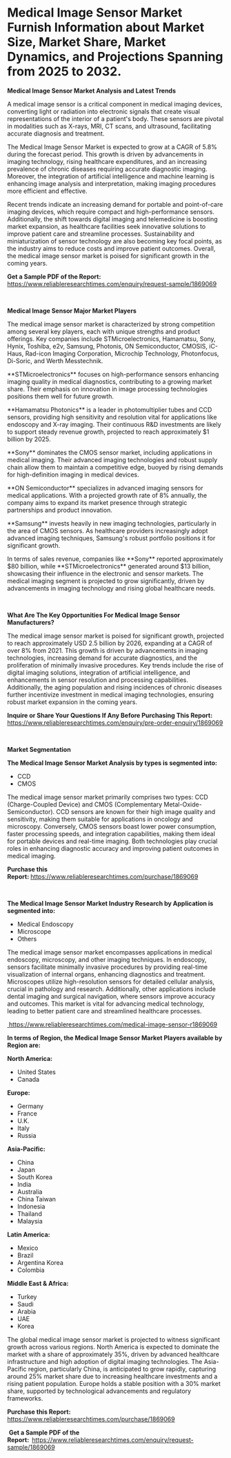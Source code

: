 <p><h1>Medical Image Sensor Market Furnish Information about Market Size, Market Share, Market Dynamics, and Projections Spanning from 2025 to 2032.</h1></p><p><strong>Medical Image Sensor Market Analysis and Latest Trends</strong></p>
<p><p>A medical image sensor is a critical component in medical imaging devices, converting light or radiation into electronic signals that create visual representations of the interior of a patient's body. These sensors are pivotal in modalities such as X-rays, MRI, CT scans, and ultrasound, facilitating accurate diagnosis and treatment.</p><p>The Medical Image Sensor Market is expected to grow at a CAGR of 5.8% during the forecast period. This growth is driven by advancements in imaging technology, rising healthcare expenditures, and an increasing prevalence of chronic diseases requiring accurate diagnostic imaging. Moreover, the integration of artificial intelligence and machine learning is enhancing image analysis and interpretation, making imaging procedures more efficient and effective.</p><p>Recent trends indicate an increasing demand for portable and point-of-care imaging devices, which require compact and high-performance sensors. Additionally, the shift towards digital imaging and telemedicine is boosting market expansion, as healthcare facilities seek innovative solutions to improve patient care and streamline processes. Sustainability and miniaturization of sensor technology are also becoming key focal points, as the industry aims to reduce costs and improve patient outcomes. Overall, the medical image sensor market is poised for significant growth in the coming years.</p></p>
<p><strong>Get a Sample PDF of the Report:&nbsp;</strong> <a href="https://www.reliableresearchtimes.com/enquiry/request-sample/1869069?utm_campaign=2464&utm_medium=2&utm_source=Github&utm_content=ia&utm_term=13042025&utm_id=medical-image-sensor">https://www.reliableresearchtimes.com/enquiry/request-sample/1869069</a></p>
<p>&nbsp;</p>
<p><strong>Medical Image Sensor Major Market Players</strong></p>
<p><p>The medical image sensor market is characterized by strong competition among several key players, each with unique strengths and product offerings. Key companies include STMicroelectronics, Hamamatsu, Sony, Hynix, Toshiba, e2v, Samsung, Photonis, ON Semiconductor, CMOSIS, iC-Haus, Rad-icon Imaging Corporation, Microchip Technology, Photonfocus, Di-Soric, and Werth Messtechnik.</p><p>**STMicroelectronics** focuses on high-performance sensors enhancing imaging quality in medical diagnostics, contributing to a growing market share. Their emphasis on innovation in image processing technologies positions them well for future growth.</p><p>**Hamamatsu Photonics** is a leader in photomultiplier tubes and CCD sensors, providing high sensitivity and resolution vital for applications like endoscopy and X-ray imaging. Their continuous R&D investments are likely to support steady revenue growth, projected to reach approximately $1 billion by 2025.</p><p>**Sony** dominates the CMOS sensor market, including applications in medical imaging. Their advanced imaging technologies and robust supply chain allow them to maintain a competitive edge, buoyed by rising demands for high-definition imaging in medical devices.</p><p>**ON Semiconductor** specializes in advanced imaging sensors for medical applications. With a projected growth rate of 8% annually, the company aims to expand its market presence through strategic partnerships and product innovation.</p><p>**Samsung** invests heavily in new imaging technologies, particularly in the area of CMOS sensors. As healthcare providers increasingly adopt advanced imaging techniques, Samsung's robust portfolio positions it for significant growth.</p><p>In terms of sales revenue, companies like **Sony** reported approximately $80 billion, while **STMicroelectronics** generated around $13 billion, showcasing their influence in the electronic and sensor markets. The medical imaging segment is projected to grow significantly, driven by advancements in imaging technology and rising global healthcare needs.</p></p>
<p>&nbsp;</p>
<p><strong>What Are The Key Opportunities For Medical Image Sensor Manufacturers?</strong></p>
<p><p>The medical image sensor market is poised for significant growth, projected to reach approximately USD 2.5 billion by 2026, expanding at a CAGR of over 8% from 2021. This growth is driven by advancements in imaging technologies, increasing demand for accurate diagnostics, and the proliferation of minimally invasive procedures. Key trends include the rise of digital imaging solutions, integration of artificial intelligence, and enhancements in sensor resolution and processing capabilities. Additionally, the aging population and rising incidences of chronic diseases further incentivize investment in medical imaging technologies, ensuring robust market expansion in the coming years.</p></p>
<p><strong>Inquire or Share Your Questions If Any Before Purchasing This Report:</strong> <a href="https://www.reliableresearchtimes.com/enquiry/pre-order-enquiry/1869069?utm_campaign=2464&utm_medium=2&utm_source=Github&utm_content=ia&utm_term=13042025&utm_id=medical-image-sensor">https://www.reliableresearchtimes.com/enquiry/pre-order-enquiry/1869069</a></p>
<p>&nbsp;</p>
<p><strong>Market Segmentation</strong></p>
<p><strong>The Medical Image Sensor Market Analysis by types is segmented into:</strong></p>
<p><ul><li>CCD</li><li>CMOS</li></ul></p>
<p><p>The medical image sensor market primarily comprises two types: CCD (Charge-Coupled Device) and CMOS (Complementary Metal-Oxide-Semiconductor). CCD sensors are known for their high image quality and sensitivity, making them suitable for applications in oncology and microscopy. Conversely, CMOS sensors boast lower power consumption, faster processing speeds, and integration capabilities, making them ideal for portable devices and real-time imaging. Both technologies play crucial roles in enhancing diagnostic accuracy and improving patient outcomes in medical imaging.</p></p>
<p><strong>Purchase this Report:&nbsp;</strong><a href="https://www.reliableresearchtimes.com/purchase/1869069?utm_campaign=2464&utm_medium=2&utm_source=Github&utm_content=ia&utm_term=13042025&utm_id=medical-image-sensor">https://www.reliableresearchtimes.com/purchase/1869069</a></p>
<p>&nbsp;</p>
<p><strong>The Medical Image Sensor Market Industry Research by Application is segmented into:</strong></p>
<p><ul><li>Medical Endoscopy</li><li>Microscope</li><li>Others</li></ul></p>
<p><p>The medical image sensor market encompasses applications in medical endoscopy, microscopy, and other imaging techniques. In endoscopy, sensors facilitate minimally invasive procedures by providing real-time visualization of internal organs, enhancing diagnostics and treatment. Microscopes utilize high-resolution sensors for detailed cellular analysis, crucial in pathology and research. Additionally, other applications include dental imaging and surgical navigation, where sensors improve accuracy and outcomes. This market is vital for advancing medical technology, leading to better patient care and streamlined healthcare processes.</p></p>
<p><a href="https://www.reliableresearchtimes.com/medical-image-sensor-r1869069?utm_campaign=2464&utm_medium=2&utm_source=Github&utm_content=ia&utm_term=13042025&utm_id=medical-image-sensor">&nbsp;https://www.reliableresearchtimes.com/medical-image-sensor-r1869069</a></p>
<p><strong>In terms of Region, the Medical Image Sensor Market Players available by Region are:</strong></p>
<p>
    <p> <strong> North America: </strong>
        <ul>
            <li>United States</li>
            <li>Canada</li>
        </ul>
        </p> 
    <p> <strong> Europe: </strong>
        <ul>
            <li>Germany</li>
            <li>France</li>
            <li>U.K.</li>
            <li>Italy</li>
            <li>Russia</li>
        </ul>
        </p> 
    <p> <strong> Asia-Pacific: </strong>
        <ul>
            <li>China</li>
            <li>Japan</li>
            <li>South Korea</li>
            <li>India</li>
            <li>Australia</li>
            <li>China Taiwan</li>
            <li>Indonesia</li>
            <li>Thailand</li>
            <li>Malaysia</li>
        </ul>
        </p> 
    <p> <strong> Latin America: </strong>
        <ul>
            <li>Mexico</li>
            <li>Brazil</li>
            <li>Argentina Korea</li>
            <li>Colombia</li>
        </ul>
        </p> 
    <p> <strong> Middle East & Africa: </strong>
        <ul>
            <li>Turkey</li>
            <li>Saudi</li>
            <li>Arabia</li>
            <li>UAE</li>
            <li>Korea</li>
        </ul>
    </p>
    </p>
<p><p>The global medical image sensor market is projected to witness significant growth across various regions. North America is expected to dominate the market with a share of approximately 35%, driven by advanced healthcare infrastructure and high adoption of digital imaging technologies. The Asia-Pacific region, particularly China, is anticipated to grow rapidly, capturing around 25% market share due to increasing healthcare investments and a rising patient population. Europe holds a stable position with a 30% market share, supported by technological advancements and regulatory frameworks.</p></p>
<p><strong>Purchase this Report: </strong><a href="https://www.reliableresearchtimes.com/purchase/1869069?utm_campaign=2464&utm_medium=2&utm_source=Github&utm_content=ia&utm_term=13042025&utm_id=medical-image-sensor">https://www.reliableresearchtimes.com/purchase/1869069</a></p>
<p>&nbsp;<strong>Get a Sample PDF of the Report:&nbsp;&nbsp;</strong><a href="https://www.reliableresearchtimes.com/enquiry/request-sample/1869069?utm_campaign=2464&utm_medium=2&utm_source=Github&utm_content=ia&utm_term=13042025&utm_id=medical-image-sensor">https://www.reliableresearchtimes.com/enquiry/request-sample/1869069</a></p>
<p><strong></strong></p>
<p><p></p><p></p><p></p></p>